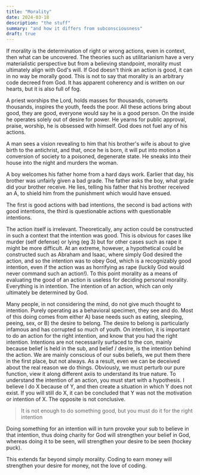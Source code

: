 ```yaml
---
title: "Morality"
date: 2024-03-18
description: "the stuff"
summary: "and how it differs from subconsciousness"
draft: true
---
```


If morality is the determination of right or wrong actions, even in context, then what can be uncovered. The theories such as utilitarianism have a very materialistic perspective but from a believing standpoint, morality must ultimately align with God's will. If God doesn't think an action is good, it can in no way be morally good. This is not to say that morality is an arbitrary code decreed from God. It has apparent coherency and is written on our hearts, but it is also full of fog. 

A priest worships the Lord, holds masses for thousands, converts thousands, inspires the youth, feeds the poor. All these actions bring about good, they are good, everyone would say he is a good person. On the inside he operates solely out of desire for power. He yearns for public approval, praise, worship, he is obsessed with himself. God does not fuel any of his actions.

A man sees a vision revealing to him that his brother's wife is about to give birth to the antichrist, and that, once he is born, it will put into motion a conversion of society to a poisoned, degenerate state. He sneaks into their house into the night and murders the woman.

A boy welcomes his father home from a hard days work. Earlier that day, his brother was unfairly given a bad grade. The father asks the boy, what grade did your brother receive. He lies, telling his father that his brother received an A, to shield him from the punishment which would have ensued.

The first is good actions with bad intentions, the second is bad actions with good intentions, the third is questionable actions with questionable intentions. 

The action itself is irrelevant. Theoretically, any action could be constructed in such a context that the intention was good. This is obvious for cases like murder (self defense) or lying (eg 3) but for other cases such as rape it might be more difficult. At an extreme, however, a hypothetical could be constructed such as Abraham and Isaac, where simply God desired the action, and so the intention was to obey God, which is a recognizably good intention, even if the action was as horrifying as rape (luckily God would never command such an action!). To this point morality as a means of evaluating the good of an action is useless for deciding personal morality. Everything is in intention. The intention of an action, which can only ultimately be determined by God.

Many people, in not considering the mind, do not give much thought to intention. Purely operating as a behavioral specimen, they see and do. Most of this doing comes from either A) base needs such as eating, sleeping, peeing, sex, or B) the desire to belong. The desire to belong is particularly infamous and has corrupted so much of youth. On intention, it is important to do an action for the right intention, and know that you had the right intention. Intentions are not necessarily surfaced to the con, mainly because belief is held in the sub, and belief / desire, is the intention behind the action. We are mainly conscious of our subs beliefs, we put them there in the first place, but not always. As a result, even we can be deceived about the real reason we do things. Obviously, we must perturb our pure function, view it along different axiis to understand its true nature. To understand the intention of an action, you must start with a hypothesis. I believe I do X because of Y, and then create a situation in which Y does not exist. If you will still do X, it can be concluded that Y was not the motivation or intention of X. The opposite is not conclusive. 

> It is not enough to do something good, but you must do it for the right intention

Doing something for an intention will in turn provoke your sub to believe in that intention, thus doing charity for God will strengthen your belief in God, whereas doing it to be seen, will strengthen your desire to be seen (hockey puck). 

This extends far beyond simply morality. Coding to earn money will strengthen your desire for money, not the love of coding.
